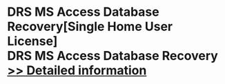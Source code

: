 # DRS MS Access Database Recovery[Single Home User License]<br />DRS MS Access Database Recovery<br />[>> Detailed information](https://secure.shareit.com/shareit/product.html?productid=301004198&affiliateid=200057808)